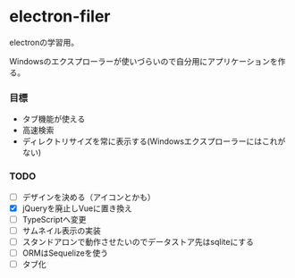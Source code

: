 # electron-filer

electronの学習用。

Windowsのエクスプローラーが使いづらいので自分用にアプリケーションを作る。

### 目標

- タブ機能が使える
- 高速検索
- ディレクトリサイズを常に表示する(Windowsエクスプローラーにはこれがない)

### TODO

- [ ] デザインを決める（アイコンとかも）
- [x] jQueryを廃止しVueに置き換え
- [ ] TypeScriptへ変更
- [ ] サムネイル表示の実装
- [ ] スタンドアロンで動作させたいのでデータストア先はsqliteにする
- [ ] ORMはSequelizeを使う
- [ ] タブ化
